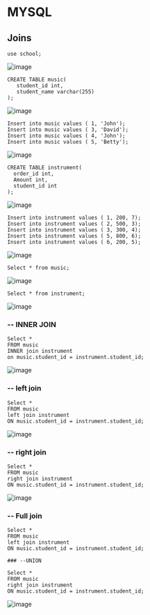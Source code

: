 # MYSQL
## Joins
 ```
 use school;
```
![image](https://user-images.githubusercontent.com/31208964/213952082-340e0788-8edd-47ac-81ae-613981af7755.png)

```
CREATE TABLE music(
   student_id int,
   student_name varchar(255)
);
```
![image](https://user-images.githubusercontent.com/31208964/213952193-8a09fec0-7953-428d-b8ab-7f1283cdba39.png)


```
Insert into music values ( 1, 'John');
Insert into music values ( 3, 'David');
Insert into music values ( 4, 'John');
Insert into music values ( 5, 'Betty');
```
![image](https://user-images.githubusercontent.com/31208964/213952348-e61343f2-01c2-4f7e-9301-7098fd0fcc0a.png)


```
CREATE TABLE instrument(
  order_id int,
  Amount int,
  student_id int
);
```
![image](https://user-images.githubusercontent.com/31208964/213952463-bd3f8596-edb5-4df8-9746-f30ade6dd72a.png)

```
Insert into instrument values ( 1, 200, 7);
Insert into instrument values ( 2, 500, 3);
Insert into instrument values ( 3, 300, 4);
Insert into instrument values ( 5, 800, 6);
Insert into instrument values ( 6, 200, 5);
```
![image](https://user-images.githubusercontent.com/31208964/213952526-4f3a5902-52ae-4464-9e23-2a25ed7c3783.png)


```
Select * from music;
```
![image](https://user-images.githubusercontent.com/31208964/213952661-c6a2770d-7028-4574-b06c-a5910ab1afe1.png)


```
Select * from instrument;
```
![image](https://user-images.githubusercontent.com/31208964/213952704-59a5706b-5de0-48cb-b126-7df1e67c947b.png)


### -- INNER JOIN

```
Select * 
FROM music 
INNER join instrument
on music.student_id = instrument.student_id;
```
![image](https://user-images.githubusercontent.com/31208964/213952826-cb245e2a-d015-4ba0-aa32-b63835aaaf58.png)


### -- left join 
```
Select * 
FROM music 
left join instrument
ON music.student_id = instrument.student_id;
```
![image](https://user-images.githubusercontent.com/31208964/213952865-f069d53c-1d4e-43a7-9087-4c50c605d31d.png)



### -- right join 
``` 
Select * 
FROM music 
right join instrument
ON music.student_id = instrument.student_id;
```    
![image](https://user-images.githubusercontent.com/31208964/213952954-60f87068-dd1b-4af5-873c-c5e89293db70.png)


### -- Full join 
```
Select * 
FROM music 
left join instrument
ON music.student_id = instrument.student_id;

### --UNION
 
Select * 
FROM music 
right join instrument
ON music.student_id = instrument.student_id;
```
![image](https://user-images.githubusercontent.com/31208964/213953045-929e9409-0ff8-4f81-8c5d-8edcaf619ca2.png)
       
